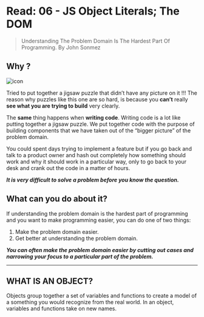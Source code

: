 # Read: 06 - JS Object Literals; The DOM
> Understanding The Problem Domain Is The Hardest Part Of Programming.
By John Sonmez

## Why ? 
![icon](https://cdn2.iconfinder.com/data/icons/coding-9/256/coding_piece_puzzle_html_design-512.png)

Tried to put together a jigsaw puzzle that didn’t have any picture on it !!! The reason why puzzles like this one are so hard, is because you **can’t** really **see what you are trying to build** very clearly.

The **same** thing happens when **writing code**.  Writing code is a lot like putting together a jigsaw puzzle.  We put together code with the purpose of building components that we have taken out of the “bigger picture” of the problem domain.


You could spent days trying to implement a feature but if you go back and talk to a product owner and hash out completely how something should work and why it should work in a particular way, only to go back to your desk and crank out the code in a matter of hours.

***It is very difficult to solve a problem before you know the question.***

## What can you do about it?
If understanding the problem domain is the hardest part of programming and you want to make programming easier, you can do one of two things:

1. Make the problem domain easier.
2. Get better at understanding the problem domain.


***You can often make the problem domain easier by cutting out cases and narrowing your focus to a particular part of the problem.***

---
## WHAT IS AN OBJECT? 
Objects group together a set of variables and functions to create a model of a something you would recognize from the real world. In an object, variables and functions take on new names. 
